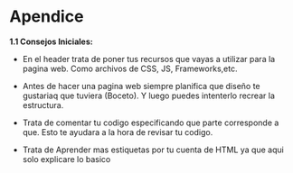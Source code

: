 # Apendice

**1.1 Consejos Iniciales:**
- En el header trata de poner tus recursos que vayas a utilizar para la pagina web. Como archivos de CSS, JS, Frameworks,etc.

- Antes de hacer una pagina web siempre planifica que diseño te gustariaq que tuviera (Boceto). Y luego puedes intenterlo recrear la estructura.

- Trata de comentar tu codigo especificando que parte corresponde a que. Esto te ayudara a la hora de revisar tu codigo.

- Trata de Aprender mas estiquetas por tu cuenta de HTML ya que aqui solo explicare lo basico